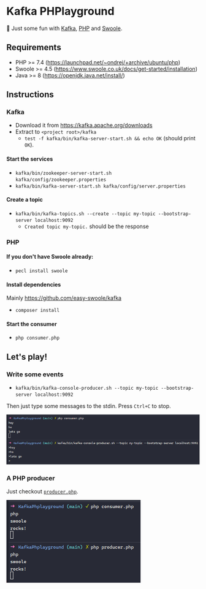 # Kafka PHPlayground

🎸 Just some fun with [Kafka](https://kafka.apache.org/), [PHP](https://www.php.net/) and [Swoole](https://www.swoole.co.uk/).

## Requirements

- PHP >= 7.4 (https://launchpad.net/~ondrej/+archive/ubuntu/php)
- Swoole >= 4.5 (https://www.swoole.co.uk/docs/get-started/installation)
- Java >= 8 (https://openjdk.java.net/install/)

## Instructions

### Kafka

- Download it from https://kafka.apache.org/downloads
- Extract to `<project root>/kafka`
  - `test -f kafka/bin/kafka-server-start.sh && echo OK` (should print `OK`).

#### Start the services

- `kafka/bin/zookeeper-server-start.sh kafka/config/zookeeper.properties`
- `kafka/bin/kafka-server-start.sh kafka/config/server.properties`

#### Create a topic

- `kafka/bin/kafka-topics.sh --create --topic my-topic --bootstrap-server localhost:9092`
  - `Created topic my-topic.` should be the response 

### PHP

#### If you don't have Swoole already:

- `pecl install swoole`

#### Install dependencies

Mainly https://github.com/easy-swoole/kafka

- `composer install`

#### Start the consumer

- `php consumer.php` 

## Let's play!

### Write some events

- `kafka/bin/kafka-console-producer.sh --topic my-topic --bootstrap-server localhost:9092`

Then just type some messages to the stdin. Press `Ctrl+C` to stop.

![Screenshot 01](assets/screenshot-01.png)

### A PHP producer

Just checkout [`producer.php`](producer.php).

![Screenshot 02](assets/screenshot-02.png)